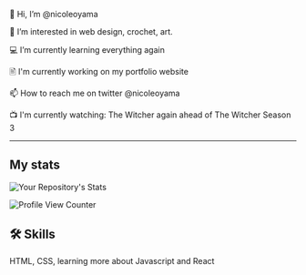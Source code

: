  👋 Hi, I’m @nicoleoyama
 
👀 I’m interested in web design, crochet, art.

💻 I’m currently learning everything again

🖹 I'm currently working on my portfolio website

📫 How to reach me on twitter @nicoleoyama

📺 I'm currently watching: The Witcher again ahead of The Witcher Season 3

---

## My stats
![Your Repository's Stats](https://github-readme-stats.vercel.app/api/top-langs/?username=nicoleoyama&theme=white)

![Profile View Counter](https://komarev.com/ghpvc/?username=nicoleoyama)

## 🛠 Skills
HTML, CSS, learning more about Javascript and React
